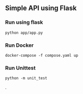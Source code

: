 ## Simple API using Flask

### Run using flask
`python app/app.py`

### Run Docker
`docker-compose -f compose.yaml up`

### Run Unittest
`python -m unit_test`

.